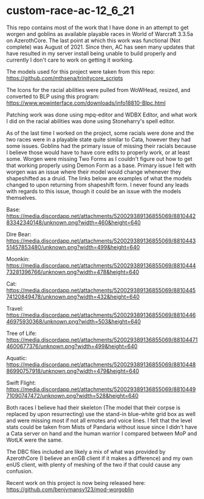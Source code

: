 # custom-race-ac-12_6_21

This repo contains most of the work that I have done in an attempt to get worgen and goblins as available playable races in World of Warcraft 3.3.5a on AzerothCore. The last point at which this work was functional (Not complete) was August of 2021. Since then, AC has seen many updates that have resulted in my server install being unable to build properly and currently I don't care to work on getting it working.

The models used for this project were taken from this repo:
https://github.com/mthsena/trinitycore_scripts

The Icons for the racial abilities were pulled from WoWHead, resized, and converted to BLP using this program:
https://www.wowinterface.com/downloads/info18810-Blpc.html

Patching work was done using mpq-editor and WDBX Editor, and what work I did on the racial abilities was done using Stoneharry's spell editor.


As of the last time I worked on the project, some racials were done and the two races were in a playable state quite similar to Cata, however they had some issues. Goblins had the primary issue of missing their racials because I believe those would have to have core edits to properly work, or at least some. Worgen were missing Two Forms as I couldn't figure out how to get that working properly using Demon Form as a base. Primary issue I felt with worgen was an issue where their model would change whenever they shapeshifted as a druid. The links below are examples of what the models changed to upon returning from shapeshift form. I never found any leads with regards to this issue, though it could be an issue with the models themselves.


Base: https://media.discordapp.net/attachments/520029389136855069/881044283342340148/unknown.png?width=460&height=640

Dire Bear: https://media.discordapp.net/attachments/520029389136855069/881044351457853480/unknown.png?width=499&height=640

Moonkin: https://media.discordapp.net/attachments/520029389136855069/881044473281396766/unknown.png?width=478&height=640

Cat: https://media.discordapp.net/attachments/520029389136855069/881044574120849478/unknown.png?width=432&height=640

Travel: https://media.discordapp.net/attachments/520029389136855069/881044646975930368/unknown.png?width=503&height=640

Tree of Life: https://media.discordapp.net/attachments/520029389136855069/881044714600677376/unknown.png?width=499&height=640

Aquatic: https://media.discordapp.net/attachments/520029389136855069/881044886990757918/unknown.png?width=479&height=640

Swift Flight: https://media.discordapp.net/attachments/520029389136855069/881044971090747472/unknown.png?width=528&height=640


Both races I believe had their skeleton (The model that their corpse is replaced by upon resurrecting) use the stand-in blue-white grid box as well and were missing most if not all emotes and voice lines. I felt that the level stats could be taken from Mists of Pandaria without issue since I didn't have a Cata server on hand and the human warrior I compared between MoP and WotLK were the same.

The DBC files included are likely a mix of what was provided by AzerothCore (I believe an enGB client if it makes a difference) and my own enUS client, with plenty of meshing of the two if that could cause any confusion.

Recent work on this project is now being released here: https://github.com/benjymansy123/mod-worgoblin
